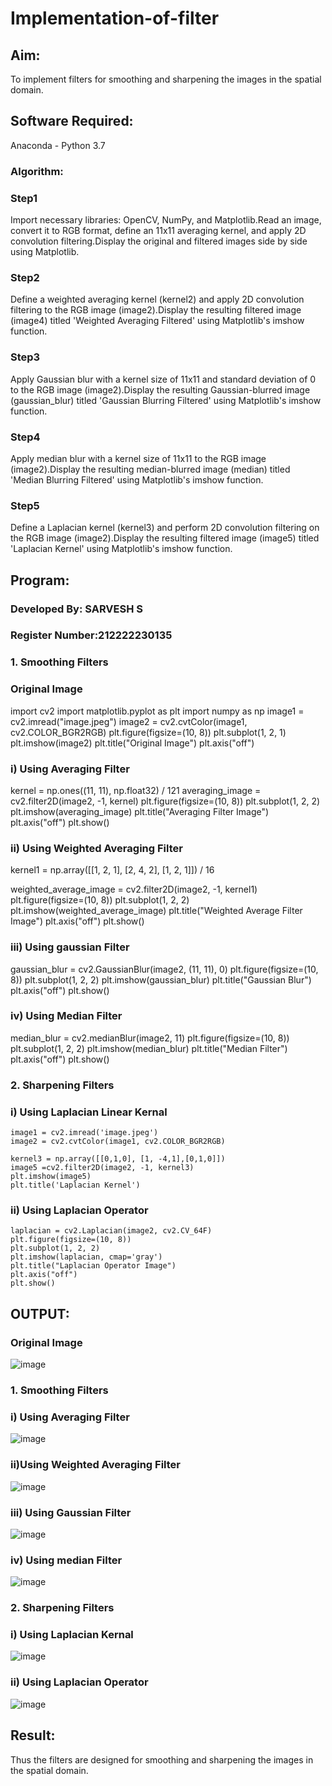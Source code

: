 # Implementation-of-filter
## Aim:
To implement filters for smoothing and sharpening the images in the spatial domain.

## Software Required:
Anaconda - Python 3.7
### Algorithm:

### Step1
Import necessary libraries: OpenCV, NumPy, and Matplotlib.Read an image, convert it to RGB format, define an 11x11 averaging kernel, and apply 2D convolution filtering.Display the original and filtered images side by side using Matplotlib.

### Step2
Define a weighted averaging kernel (kernel2) and apply 2D convolution filtering to the RGB image (image2).Display the resulting filtered image (image4) titled 'Weighted Averaging Filtered' using Matplotlib's imshow function.

### Step3
Apply Gaussian blur with a kernel size of 11x11 and standard deviation of 0 to the RGB image (image2).Display the resulting Gaussian-blurred image (gaussian_blur) titled 'Gaussian Blurring Filtered' using Matplotlib's imshow function.

### Step4
Apply median blur with a kernel size of 11x11 to the RGB image (image2).Display the resulting median-blurred image (median) titled 'Median Blurring Filtered' using Matplotlib's imshow function.

### Step5
Define a Laplacian kernel (kernel3) and perform 2D convolution filtering on the RGB image (image2).Display the resulting filtered image (image5) titled 'Laplacian Kernel' using Matplotlib's imshow function.

## Program:
### Developed By: SARVESH S
### Register Number:212222230135


### 1. Smoothing Filters
### Original Image

import cv2
import matplotlib.pyplot as plt
import numpy as np
image1 = cv2.imread("image.jpeg")
image2 = cv2.cvtColor(image1, cv2.COLOR_BGR2RGB)
plt.figure(figsize=(10, 8))
plt.subplot(1, 2, 1)
plt.imshow(image2)
plt.title("Original Image")
plt.axis("off")

### i) Using Averaging Filter

kernel = np.ones((11, 11), np.float32) / 121
averaging_image = cv2.filter2D(image2, -1, kernel)
plt.figure(figsize=(10, 8))
plt.subplot(1, 2, 2)
plt.imshow(averaging_image)
plt.title("Averaging Filter Image")
plt.axis("off")
plt.show()

### ii) Using Weighted Averaging Filter

kernel1 = np.array([[1, 2, 1],
                    [2, 4, 2],
                    [1, 2, 1]]) / 16

weighted_average_image = cv2.filter2D(image2, -1, kernel1)
plt.figure(figsize=(10, 8))
plt.subplot(1, 2, 2)
plt.imshow(weighted_average_image)
plt.title("Weighted Average Filter Image")
plt.axis("off")
plt.show()

### iii) Using gaussian Filter

gaussian_blur = cv2.GaussianBlur(image2, (11, 11), 0)
plt.figure(figsize=(10, 8))
plt.subplot(1, 2, 2)
plt.imshow(gaussian_blur)
plt.title("Gaussian Blur")
plt.axis("off")
plt.show()

### iv) Using Median Filter

median_blur = cv2.medianBlur(image2, 11)
plt.figure(figsize=(10, 8))
plt.subplot(1, 2, 2)
plt.imshow(median_blur)
plt.title("Median Filter")
plt.axis("off")
plt.show()

### 2. Sharpening Filters
### i) Using Laplacian Linear Kernal
```
image1 = cv2.imread('image.jpeg')
image2 = cv2.cvtColor(image1, cv2.COLOR_BGR2RGB)

kernel3 = np.array([[0,1,0], [1, -4,1],[0,1,0]])
image5 =cv2.filter2D(image2, -1, kernel3)
plt.imshow(image5)
plt.title('Laplacian Kernel')
```
### ii) Using Laplacian Operator
```
laplacian = cv2.Laplacian(image2, cv2.CV_64F)
plt.figure(figsize=(10, 8))
plt.subplot(1, 2, 2)
plt.imshow(laplacian, cmap='gray')
plt.title("Laplacian Operator Image")
plt.axis("off")
plt.show()
```

## OUTPUT:
### Original Image

![image](https://github.com/user-attachments/assets/c5577b32-d18d-4436-af82-999c03b8ec20)

### 1. Smoothing Filters

### i) Using Averaging Filter
![image](https://github.com/user-attachments/assets/bf38746c-0325-45a7-adf5-d868727cfde7)

### ii)Using Weighted Averaging Filter
![image](https://github.com/user-attachments/assets/3ade2f6f-dc87-4618-a5b5-b98c5769ad70)


### iii) Using Gaussian Filter
![image](https://github.com/user-attachments/assets/59f780bb-3c35-40ab-bbf6-1e4fb6ff8edd)


### iv) Using median Filter

![image](https://github.com/user-attachments/assets/0b892042-fe2b-4b19-8a56-f43d03e066af)


### 2. Sharpening Filters

### i) Using Laplacian Kernal
![image](https://github.com/user-attachments/assets/3b3f01ad-67c5-499f-ad97-87aaff0e53ed)


### ii) Using Laplacian Operator

![image](https://github.com/user-attachments/assets/7782267e-b3c7-46f4-8b16-67c238f2f8a0)


## Result:
Thus the filters are designed for smoothing and sharpening the images in the spatial domain.
